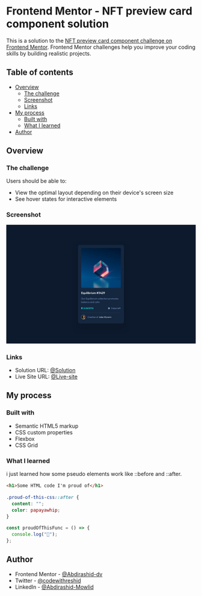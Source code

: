 # Frontend Mentor - NFT preview card component solution

This is a solution to the [NFT preview card component challenge on Frontend Mentor](https://www.frontendmentor.io/challenges/nft-preview-card-component-SbdUL_w0U). Frontend Mentor challenges help you improve your coding skills by building realistic projects.

## Table of contents

- [Overview](#overview)
  - [The challenge](#the-challenge)
  - [Screenshot](#screenshot)
  - [Links](#links)
- [My process](#my-process)
  - [Built with](#built-with)
  - [What I learned](#what-i-learned)
- [Author](#author)

## Overview

### The challenge

Users should be able to:

- View the optimal layout depending on their device's screen size
- See hover states for interactive elements

### Screenshot

![](./design/desktop-design.jpg)

### Links

- Solution URL: [@Solution](https://github.com/Abdirashid-dv/My-daily-project)
- Live Site URL: [@Live-site](https://nft-card-component-lilac-rho.vercel.app/)

## My process

### Built with

- Semantic HTML5 markup
- CSS custom properties
- Flexbox
- CSS Grid

### What I learned

i just learned how some pseudo elements work like ::before and ::after.

```html
<h1>Some HTML code I'm proud of</h1>
```

```css
.proud-of-this-css::after {
  content: "";
  color: papayawhip;
}
```

```js
const proudOfThisFunc = () => {
  console.log("🎉");
};
```

## Author

- Frontend Mentor - [@Abdirashid-dv](https://www.frontendmentor.io/profile/Abdirashid-dv)
- Twitter - [@codewithreshid](https://twitter.com/codewithreshid)
- LinkedIn - [@Abdirashid-Mowlid](https://www.linkedin.com/in/abdulrashid-mowlid-a1937915a/)
